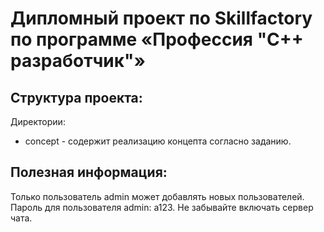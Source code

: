 # Дипломный проект по Skillfactory по программе «Профессия "C++ разработчик"»


## Структура проекта:

Директории:
* concept - содержит реализацию концепта согласно заданию.


## Полезная информация:

Только пользователь admin может добавлять новых пользователей. Пароль для пользователя admin: a123. Не забывайте включать сервер чата.
